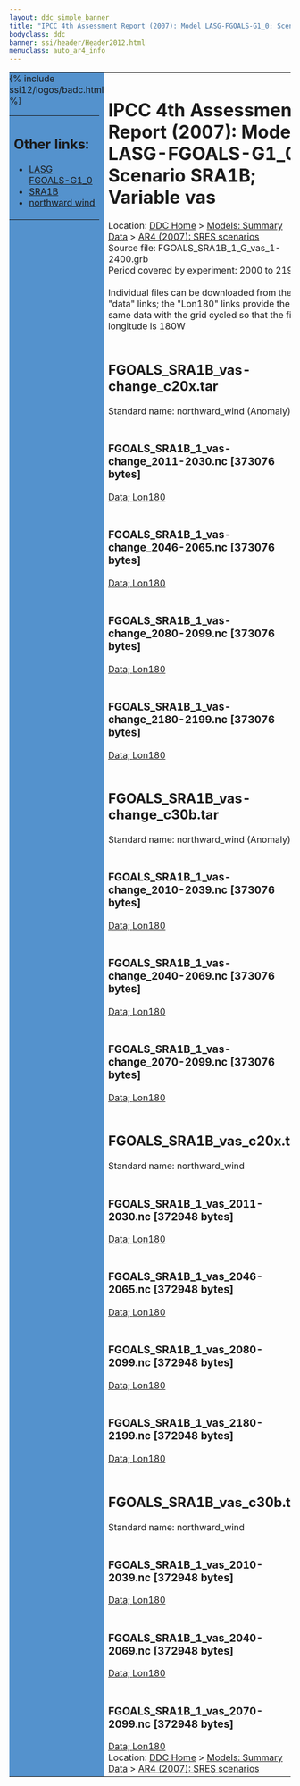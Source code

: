 ```yaml
---
layout: ddc_simple_banner
title: "IPCC 4th Assessment Report (2007): Model LASG-FGOALS-G1_0; Scenario SRA1B; Variable vas"
bodyclass: ddc
banner: ssi/header/Header2012.html
menuclass: auto_ar4_info
---
```



<table width="100%" border="0" cellspacing="0" cellpadding="0" style="border-collapse: collapse;">
<tr style="margin:0;padding:0;border:0;">
<td style="margin:0;padding:0;border:0;height:1pt;width:150pt;background:#5492CD;" valign="top" >

<div id="lh-col2" class="auto_ar4_info">
<table class="menumain" bgcolor="#5492CD" cellspacing="0" width="100%" border="0">
<tr><td>
<h2> Other links:</h2>
<ul>
<li><a href="/auto/ar4/model-LASG-FGOALS-G1_0.html">LASG<br/>FGOALS-G1_0</a></li>
<li><a href="/auto/ar4/scenario-SRA1B.html">SRA1B</a></li>
<li><a href="/auto/ar4/var-northward_wind.html">northward wind</a></li>
</ul>
</td></tr>
{% include ssi12/logos/badc.html %}
</table>
</div>
</td>
<td><h1>IPCC 4th Assessment Report (2007): Model LASG-FGOALS-G1_0; Scenario SRA1B; Variable vas</h1>

<!-- Breadcrumb1 -->
<div id="breadcrumb1" align="left">
Location: <a href="/index.html">DDC Home</a> > <a href="/sim/gcm_clim/">Models: Summary Data</a>
> <a href="/sim/gcm_clim/SRES_AR4/index.html">AR4 (2007): SRES scenarios</a>
</div>
<!-- End of Breadcrumb1 -->Source file: FGOALS_SRA1B_1_G_vas_1-2400.grb
<br/>
Period covered by experiment: 2000 to 2199<br/>
<br/>Individual files can be downloaded from the "data" links; the "Lon180" links provide the same data
         with the grid cycled so that the first longitude is 180W<br/>
<br/><h2>FGOALS_SRA1B_vas-change_c20x.tar</h2>
Standard name: northward_wind (Anomaly)<br>
<br/><h3>FGOALS_SRA1B_1_vas-change_2011-2030.nc [373076 bytes]</h3>
<a href="http://apps.ipcc-data.org/cgi-bin/downl/ar4_nc/vas/FGOALS_SRA1B_1_vas-change_2011-2030.nc">Data; </a><a href="http://apps.ipcc-data.org/cgi-bin/downl/ar4_nc/vas/FGOALS_SRA1B_1_vas-change_2011-2030.cyto180.nc"> Lon180</a><br/>
<br/><h3>FGOALS_SRA1B_1_vas-change_2046-2065.nc [373076 bytes]</h3>
<a href="http://apps.ipcc-data.org/cgi-bin/downl/ar4_nc/vas/FGOALS_SRA1B_1_vas-change_2046-2065.nc">Data; </a><a href="http://apps.ipcc-data.org/cgi-bin/downl/ar4_nc/vas/FGOALS_SRA1B_1_vas-change_2046-2065.cyto180.nc"> Lon180</a><br/>
<br/><h3>FGOALS_SRA1B_1_vas-change_2080-2099.nc [373076 bytes]</h3>
<a href="http://apps.ipcc-data.org/cgi-bin/downl/ar4_nc/vas/FGOALS_SRA1B_1_vas-change_2080-2099.nc">Data; </a><a href="http://apps.ipcc-data.org/cgi-bin/downl/ar4_nc/vas/FGOALS_SRA1B_1_vas-change_2080-2099.cyto180.nc"> Lon180</a><br/>
<br/><h3>FGOALS_SRA1B_1_vas-change_2180-2199.nc [373076 bytes]</h3>
<a href="http://apps.ipcc-data.org/cgi-bin/downl/ar4_nc/vas/FGOALS_SRA1B_1_vas-change_2180-2199.nc">Data; </a><a href="http://apps.ipcc-data.org/cgi-bin/downl/ar4_nc/vas/FGOALS_SRA1B_1_vas-change_2180-2199.cyto180.nc"> Lon180</a><br/>
<br/><h2>FGOALS_SRA1B_vas-change_c30b.tar</h2>
Standard name: northward_wind (Anomaly)<br>
<br/><h3>FGOALS_SRA1B_1_vas-change_2010-2039.nc [373076 bytes]</h3>
<a href="http://apps.ipcc-data.org/cgi-bin/downl/ar4_nc/vas/FGOALS_SRA1B_1_vas-change_2010-2039.nc">Data; </a><a href="http://apps.ipcc-data.org/cgi-bin/downl/ar4_nc/vas/FGOALS_SRA1B_1_vas-change_2010-2039.cyto180.nc"> Lon180</a><br/>
<br/><h3>FGOALS_SRA1B_1_vas-change_2040-2069.nc [373076 bytes]</h3>
<a href="http://apps.ipcc-data.org/cgi-bin/downl/ar4_nc/vas/FGOALS_SRA1B_1_vas-change_2040-2069.nc">Data; </a><a href="http://apps.ipcc-data.org/cgi-bin/downl/ar4_nc/vas/FGOALS_SRA1B_1_vas-change_2040-2069.cyto180.nc"> Lon180</a><br/>
<br/><h3>FGOALS_SRA1B_1_vas-change_2070-2099.nc [373076 bytes]</h3>
<a href="http://apps.ipcc-data.org/cgi-bin/downl/ar4_nc/vas/FGOALS_SRA1B_1_vas-change_2070-2099.nc">Data; </a><a href="http://apps.ipcc-data.org/cgi-bin/downl/ar4_nc/vas/FGOALS_SRA1B_1_vas-change_2070-2099.cyto180.nc"> Lon180</a><br/>
<br/><h2>FGOALS_SRA1B_vas_c20x.tar</h2>
Standard name: northward_wind<br>
<br/><h3>FGOALS_SRA1B_1_vas_2011-2030.nc [372948 bytes]</h3>
<a href="http://apps.ipcc-data.org/cgi-bin/downl/ar4_nc/vas/FGOALS_SRA1B_1_vas_2011-2030.nc">Data; </a><a href="http://apps.ipcc-data.org/cgi-bin/downl/ar4_nc/vas/FGOALS_SRA1B_1_vas_2011-2030.cyto180.nc"> Lon180</a><br/>
<br/><h3>FGOALS_SRA1B_1_vas_2046-2065.nc [372948 bytes]</h3>
<a href="http://apps.ipcc-data.org/cgi-bin/downl/ar4_nc/vas/FGOALS_SRA1B_1_vas_2046-2065.nc">Data; </a><a href="http://apps.ipcc-data.org/cgi-bin/downl/ar4_nc/vas/FGOALS_SRA1B_1_vas_2046-2065.cyto180.nc"> Lon180</a><br/>
<br/><h3>FGOALS_SRA1B_1_vas_2080-2099.nc [372948 bytes]</h3>
<a href="http://apps.ipcc-data.org/cgi-bin/downl/ar4_nc/vas/FGOALS_SRA1B_1_vas_2080-2099.nc">Data; </a><a href="http://apps.ipcc-data.org/cgi-bin/downl/ar4_nc/vas/FGOALS_SRA1B_1_vas_2080-2099.cyto180.nc"> Lon180</a><br/>
<br/><h3>FGOALS_SRA1B_1_vas_2180-2199.nc [372948 bytes]</h3>
<a href="http://apps.ipcc-data.org/cgi-bin/downl/ar4_nc/vas/FGOALS_SRA1B_1_vas_2180-2199.nc">Data; </a><a href="http://apps.ipcc-data.org/cgi-bin/downl/ar4_nc/vas/FGOALS_SRA1B_1_vas_2180-2199.cyto180.nc"> Lon180</a><br/>
<br/><h2>FGOALS_SRA1B_vas_c30b.tar</h2>
Standard name: northward_wind<br>
<br/><h3>FGOALS_SRA1B_1_vas_2010-2039.nc [372948 bytes]</h3>
<a href="http://apps.ipcc-data.org/cgi-bin/downl/ar4_nc/vas/FGOALS_SRA1B_1_vas_2010-2039.nc">Data; </a><a href="http://apps.ipcc-data.org/cgi-bin/downl/ar4_nc/vas/FGOALS_SRA1B_1_vas_2010-2039.cyto180.nc"> Lon180</a><br/>
<br/><h3>FGOALS_SRA1B_1_vas_2040-2069.nc [372948 bytes]</h3>
<a href="http://apps.ipcc-data.org/cgi-bin/downl/ar4_nc/vas/FGOALS_SRA1B_1_vas_2040-2069.nc">Data; </a><a href="http://apps.ipcc-data.org/cgi-bin/downl/ar4_nc/vas/FGOALS_SRA1B_1_vas_2040-2069.cyto180.nc"> Lon180</a><br/>
<br/><h3>FGOALS_SRA1B_1_vas_2070-2099.nc [372948 bytes]</h3>
<a href="http://apps.ipcc-data.org/cgi-bin/downl/ar4_nc/vas/FGOALS_SRA1B_1_vas_2070-2099.nc">Data; </a><a href="http://apps.ipcc-data.org/cgi-bin/downl/ar4_nc/vas/FGOALS_SRA1B_1_vas_2070-2099.cyto180.nc"> Lon180</a><br/>
<!-- Breadcrumb2 -->
<div id="breadcrumb2" align="left">
Location: <a href="/index.html">DDC Home</a> > <a href="/sim/gcm_clim/">Models: Summary Data</a>
> <a href="/sim/gcm_clim/SRES_AR4/index.html">AR4 (2007): SRES scenarios</a>
</div>
<!-- End of Breadcrumb2 --></td></tr></table>

